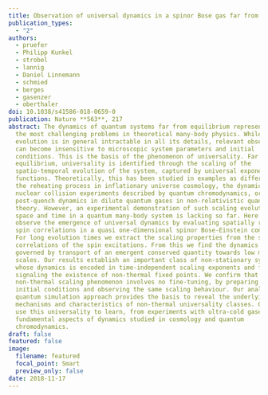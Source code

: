 ```yaml
---
title: Observation of universal dynamics in a spinor Bose gas far from equilibrium
publication_types:
  - "2"
authors:
  - pruefer
  - Philipp Kunkel
  - strobel
  - lannig
  - Daniel Linnemann
  - schmied
  - berges
  - gasenzer
  - oberthaler
doi: 10.1038/s41586-018-0659-0
publication: Nature **563**, 217
abstract: The dynamics of quantum systems far from equilibrium represents one of
  the most challenging problems in theoretical many-body physics. While the
  evolution is in general intractable in all its details, relevant observables
  can become insensitive to microscopic system parameters and initial
  conditions. This is the basis of the phenomenon of universality. Far from
  equilibrium, universality is identified through the scaling of the
  spatio-temporal evolution of the system, captured by universal exponents and
  functions. Theoretically, this has been studied in examples as different as
  the reheating process in inflationary universe cosmology, the dynamics of
  nuclear collision experiments described by quantum chromodynamics, or the
  post-quench dynamics in dilute quantum gases in non-relativistic quantum field
  theory. However, an experimental demonstration of such scaling evolution in
  space and time in a quantum many-body system is lacking so far. Here we
  observe the emergence of universal dynamics by evaluating spatially resolved
  spin correlations in a quasi one-dimensional spinor Bose-Einstein condensate.
  For long evolution times we extract the scaling properties from the spatial
  correlations of the spin excitations. From this we find the dynamics to be
  governed by transport of an emergent conserved quantity towards low momentum
  scales. Our results establish an important class of non-stationary systems
  whose dynamics is encoded in time-independent scaling exponents and functions
  signaling the existence of non-thermal fixed points. We confirm that the
  non-thermal scaling phenomenon involves no fine-tuning, by preparing different
  initial conditions and observing the same scaling behaviour. Our analog
  quantum simulation approach provides the basis to reveal the underlying
  mechanisms and characteristics of non-thermal universality classes. One may
  use this universality to learn, from experiments with ultra-cold gases, about
  fundamental aspects of dynamics studied in cosmology and quantum
  chromodynamics.
draft: false
featured: false
image:
  filename: featured
  focal_point: Smart
  preview_only: false
date: 2018-11-17
---
```

